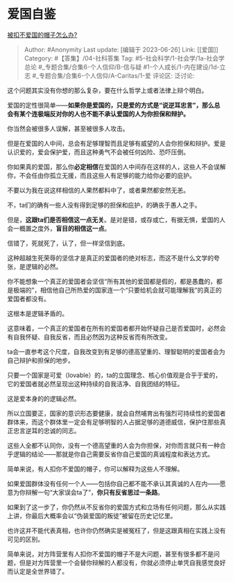 # 爱国自鉴
[被扣不爱国的帽子怎么办?](https://www.zhihu.com/question/566105913/answer/3084771526)

> Author: #Anonymity
> Last update: [编辑于 2023-06-26]
> Link: [[爱国]]
> Category: #【答集】/04-社科答集
> Tag: #5-社会科学/1-社会学/1a-社会学总论  #_专题合集/合集6-个人信仰/B-信与疑 #1-个人成长/1-内在建设/1d-立志 #_专题合集/合集6-个人信仰/A-Caritas/1-爱 
> 评论区:
> 泛讨论:

这个问题其实没有你想的那么复杂，要在什么哲学上或者法律上辩个明白。

爱国的定性很简单——**如果你是爱国的，只是爱的方式是“说逆耳忠言”，那么总会有某个连极端反对你的人也不能不承认爱国的人为你担保和辩护。**

你当然会被很多人误解，甚至被很多人攻击。

但是在爱国的人中间，总会有足够理智而且足够有威望的人会你担保和辩护。爱是认识爱的，爱会保护爱，而且这种勇气不会被任何凶险、恐吓压倒。

你如果真的爱国，那么你**必定相信**在爱国的人中间存在这样的人，这些人不会误解你，不会任由你孤立无援，而且这些人有足够的能力给你必要的庇护。

不要以为我在说这样相信的人果然都料中了，或者果然都安然无恙。

不，ta们的确有一些人没有得到足够的担保和庇护，的确丧于愚人之手。

但是，**这跟ta们是否相信这一点无关**。是对是错，或存或亡，有据无惧，爱国的人会一概置之度外，**盲目的相信这一点**。

信错了，死就死了，认了，但一样坚信到底。

这种超越生死荣辱的坚信才是真正的爱国者的绝对标志，而这不是什么文学的夸张，是逻辑的必然。

你不能想象一个真正的爱国者会坚信“所有其他的爱国都是假的，都是愚蠢的，都是极端的”，相信他自己所热爱的国家连一个“只要给机会就可能理解我”的真正的爱国者都没有。

这根本是逻辑矛盾的。

这意味着，一个真正的爱国者在所有的爱国者都开始怀疑自己是否爱国时，必然会有自我怀疑、自我反省，而且必然因为这种反省而有所改变。

ta会一直参考这个尺度，自我改变到有足够的德高望重的、理智聪明的爱国者会为自己辩护和担保的地步。

只要一个国家是可爱（lovable）的，ta的立国理念、核心价值观是合乎于爱的，它的爱国者就必然呈现出这种持续的自我洁净、自我团结的特征。

这是爱本身的的逻辑必然。

所以立国要正，国家的意识形态要健康，就会自然哺育出有强烈可持续性的爱国者群体来，而这个群体里一定会有足够明智的人占据足够的道德威信，保护住那些真正忠言逆耳的忠诚的同志。

这些人全都不认同你，没有一个德高望重的人会为你担保，对你而言就只有一种合乎逻辑的结论——那就是你自己需要反省你自己爱国的真诚程度和表达方式。

简单来说，有人扣你不爱国的帽子，你可以解释为这些人不理解。

如果爱国群体没有任何一个人——包括你自己都不能不承认其真诚的人在内——愿意为你辩解一句“大家误会ta了”，**你只有反省思过一条路**。

如果到了这一步了，你仍然从不反省你的爱国方式和立场有任何问题，那么从实践上讲，你最后大概率会以“伪装爱国的叛徒”被留在历史记忆里。

也许这并不能代表真相，也许你仍然确实是被冤枉了，但是这跟真相在实践上没有可见的区别。

简单来说，对方阵营里有人扣你不爱国的帽子不是大问题，甚至有很多都不是问题，但是对方阵营里一个会替你辩解的人都没有，你就必须停止单凭自我感觉良好而认定是全世界错了。
